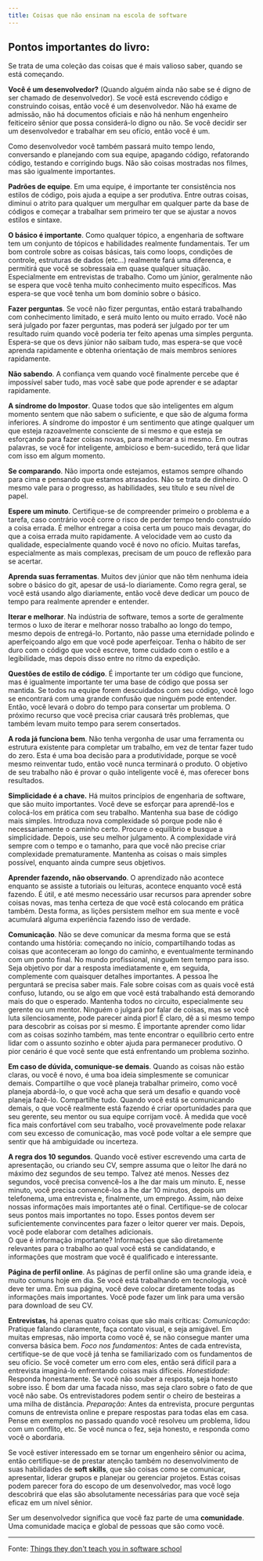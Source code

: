 ```yaml
---
title: Coisas que não ensinam na escola de software
---
```


## Pontos importantes do livro:

Se trata de uma coleção das coisas que é mais valioso saber, quando se está começando.

**Você é um desenvolvedor?** (Quando alguém ainda não sabe se é digno de ser chamado de desenvolvedor). Se você está escrevendo código e construindo coisas, então você é um desenvolvedor. Não há exame de admissão, não há documentos oficiais e não há nenhum engenheiro feiticeiro sênior que possa considerá-lo digno ou não. Se você decidir ser um desenvolvedor e trabalhar em seu ofício, então você é um.

Como desenvolvedor você também passará muito tempo lendo, conversando e planejando com sua equipe, apagando código, refatorando código, testando e corrigindo bugs. Não são coisas mostradas nos filmes, mas são igualmente importantes.

**Padrões de equipe**. Em uma equipe, é importante ter consistência nos estilos de código, pois ajuda a equipe a ser produtiva. Entre outras coisas, diminui o atrito para qualquer um mergulhar em qualquer parte da base de códigos e começar a trabalhar sem primeiro ter que se ajustar a novos estilos e sintaxe.

**O básico é importante**. Como qualquer tópico, a engenharia de software tem um conjunto de tópicos e habilidades realmente fundamentais. Ter um bom controle sobre as coisas básicas, tais como loops, condições de controle, estruturas de dados (etc...) realmente fará uma diferenca, e permitirá que você se sobressaia em quase qualquer situação. Especialmente em entrevistas de trabalho.
Como um júnior, geralmente não se espera que você tenha muito conhecimento muito específicos. Mas espera-se que você tenha um bom domínio sobre o básico.

**Fazer perguntas**. Se você não fizer perguntas, então estará trabalhando com conhecimento limitado, e será muito lento ou muito errado. Você não será julgado por fazer perguntas, mas poderá ser julgado por ter um resultado ruim quando você poderia ter feito apenas uma simples pergunta. Espera-se que os devs júnior não saibam tudo, mas espera-se que você aprenda rapidamente e obtenha orientação de mais membros seniores rapidamente.

**Não sabendo**. A confiança vem quando você finalmente percebe que é impossível saber tudo, mas você sabe que pode aprender e se adaptar rapidamente.

**A síndrome do Impostor**. Quase todos que são inteligentes em algum momento sentem que não sabem o suficiente, e que são de alguma forma inferiores. A síndrome do impostor é um sentimento que atinge qualquer um que esteja razoavelmente consciente de si mesmo e que esteja se esforçando para fazer coisas novas, para melhorar a si mesmo. Em outras palavras, se você for inteligente, ambicioso e bem-sucedido, terá que lidar com isso em algum momento.

**Se comparando**. Não importa onde estejamos, estamos sempre olhando para cima e pensando que estamos atrasados. Não se trata de dinheiro. O mesmo vale para o progresso, as habilidades, seu título e seu nível de papel.

**Espere um minuto**. Certifique-se de compreender primeiro o problema e a tarefa, caso contrário você corre o risco de perder tempo tendo construído a coisa errada. É melhor entregar a coisa certa um pouco mais devagar, do que a coisa errada muito rapidamente. A velocidade vem ao custo da qualidade, especialmente quando você é novo no ofício. Muitas tarefas, especialmente as mais complexas, precisam de um pouco de reflexão para se acertar.

**Aprenda suas ferramentas**. Muitos dev júnior que não têm nenhuma ideia sobre o básico do git, apesar de usá-lo diariamente. Como regra geral, se você está usando algo diariamente, então você deve dedicar um pouco de tempo para realmente aprender e entender.

**Iterar e melhorar**. Na indústria de software, temos a sorte de geralmente termos o luxo de iterar e melhorar nosso trabalho ao longo do tempo, mesmo depois de entregá-lo. Portanto, não passe uma eternidade polindo e aperfeiçoando algo em que você pode aperfeiçoar. Tenha o hábito de ser duro com o código que você escreve, tome cuidado com o estilo e a legibilidade, mas depois disso entre no ritmo da expedição.

**Questões de estilo de código**. É importante ter um código que funcione, mas é igualmente importante ter uma base de código que possa ser mantida. Se todos na equipe forem descuidados com seu código, você logo se encontrará com uma grande confusão que ninguém pode entender. Então, você levará o dobro do tempo para consertar um problema. O próximo recurso que você precisa criar causará três problemas, que também levam muito tempo para serem consertados.

**A roda já funciona bem**. Não tenha vergonha de usar uma ferramenta ou estrutura existente para completar um trabalho, em vez de tentar fazer tudo do zero. Esta é uma boa decisão para a produtividade, porque se você mesmo reinventar tudo, então você nunca terminará o produto. O objetivo de seu trabalho não é provar o quão inteligente você é, mas oferecer bons resultados.

**Simplicidade é a chave.** Há muitos princípios de engenharia de software, que são muito importantes. Você deve se esforçar para aprendê-los e colocá-los em prática com seu trabalho. Mantenha sua base de código mais simples. Introduza nova complexidade só porque pode não é necessariamente o caminho certo. Procure o equilíbrio e busque a simplicidade. Depois, use seu melhor julgamento.
A complexidade virá sempre com o tempo e o tamanho, para que você não precise criar complexidade prematuramente. Mantenha as coisas o mais simples possível, enquanto ainda cumpre seus objetivos.

**Aprender fazendo, não observando**. O aprendizado não acontece enquanto se assiste a tutoriais ou leituras, acontece enquanto você está fazendo. É útil, e até mesmo necessário usar recursos para aprender sobre coisas novas, mas tenha certeza de que você está colocando em prática também. Desta forma, as lições persistem melhor em sua mente e você acumulará alguma experiência fazendo isso de verdade.

**Comunicação**. Não se deve comunicar da mesma forma que se está contando uma história: começando no início, compartilhando todas as coisas que aconteceram ao longo do caminho, e eventualmente terminando com um ponto final. No mundo profissional, ninguém tem tempo para isso. Seja objetivo por dar a resposta imediatamente e, em seguida, complemente com quaisquer detalhes importantes. A pessoa lhe perguntará se precisa saber mais.
Fale sobre coisas com as quais você está confuso, lutando, ou se algo em que você está trabalhando está demorando mais do que o esperado. Mantenha todos no circuito, especialmente seu gerente ou um mentor. Ninguém o julgará por falar de coisas, mas se você luta silenciosamente, pode parecer ainda pior! É claro, dê a si mesmo tempo para descobrir as coisas por si mesmo. É importante aprender como lidar com as coisas sozinho também, mas tente encontrar o equilíbrio certo entre lidar com o assunto sozinho e obter ajuda para permanecer produtivo. O pior cenário é que você sente que está enfrentando um problema sozinho.

**Em caso de dúvida, comunique-se demais**. Quando as coisas não estão claras, ou você é novo, é uma boa ideia simplesmente se comunicar demais. Compartilhe o que você planeja trabalhar primeiro, como você planeja abordá-lo, o que você acha que será um desafio e quando você planeja fazê-lo. Compartilhe tudo. Quando você está se comunicando demais, o que você realmente está fazendo é criar oportunidades para que seu gerente, seu mentor ou sua equipe corrijam você. À medida que você fica mais confortável com seu trabalho, você provavelmente pode relaxar com seu excesso de comunicação, mas você pode voltar a ele sempre que sentir que há ambiguidade ou incerteza.

**A regra dos 10 segundos**. Quando você estiver escrevendo uma carta de apresentação, ou criando seu CV, sempre assuma que o leitor lhe dará no máximo dez segundos de seu tempo. Talvez até menos. Nesses dez segundos, você precisa convencê-los a lhe dar mais um minuto. E, nesse minuto, você precisa convencê-los a lhe dar 10 minutos, depois um telefonema, uma entrevista e, finalmente, um emprego. 		Assim, não deixe nossas informações mais importantes até o final. Certifique-se de colocar seus pontos mais importantes no topo. Esses pontos devem ser suficientemente convincentes para fazer o leitor querer ver mais. Depois, você pode elaborar com detalhes adicionais. 		
O que é informação importante? Informações que são diretamente relevantes para o trabalho ao qual você está se candidatando, e informações que mostram que você é qualificado e interessante.

**Página de perfil online**. As páginas de perfil online são uma grande ideia, e muito comuns hoje em dia. Se você está trabalhando em tecnologia, você deve ter uma. 		Em sua página, você deve colocar diretamente todas as informações mais importantes. Você pode fazer um link para uma versão para download de seu CV.

**Entrevistas**, há apenas quatro coisas que são mais críticas:
*Comunicação*: Pratique falando claramente, faça contato visual, e seja amigável. Em muitas empresas, não importa como você é, se não consegue manter uma conversa básica bem.
*Foco nos fundamentos*: Antes de cada entrevista, certifique-se de que você já tenha se familiarizado com os fundamentos de seu ofício. Se você cometer um erro com eles, então será difícil para a entrevista imaginá-lo enfrentando coisas mais difíceis.
*Honestidade*: Responda honestamente. Se você não souber a resposta, seja honesto sobre isso. É bom dar uma facada nisso, mas seja claro sobre o fato de que você não sabe. Os entrevistadores podem sentir o cheiro de besteiras a uma milha de distância. 		  *Preparação*: Antes da entrevista, procure perguntas comuns de entrevista online e prepare respostas para todas elas em casa. Pense em exemplos no passado quando você resolveu um problema, lidou com um conflito, etc. Se você nunca o fez, seja honesto, e responda como você o abordaria.

Se você estiver interessado em se tornar um engenheiro sênior ou acima, então certifique-se de prestar atenção também no desenvolvimento de suas habilidades de **soft skills**, que são coisas como se comunicar, apresentar, liderar grupos e planejar ou gerenciar projetos. Estas coisas podem parecer fora do escopo de um desenvolvedor, mas você logo descobrirá que elas são absolutamente necessárias para que você seja eficaz em um nível sênior.

Ser um desenvolvedor significa que você faz parte de uma **comunidade**. Uma comunidade maciça e global de pessoas que são como você.

---

Fonte: [Things they don't teach you in software school](https://sneub.gumroad.com/l/gxwwsl)
